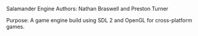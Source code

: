 Salamander Engine
Authors: Nathan Braswell and Preston Turner

Purpose: A game engine build using SDL 2 and OpenGL for cross-platform games.